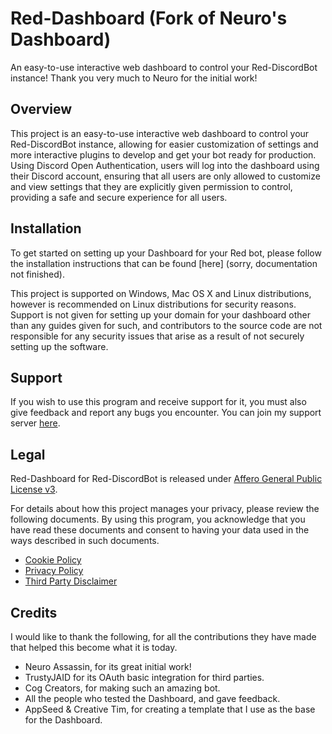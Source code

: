 # Red-Dashboard (Fork of Neuro's Dashboard)
An easy-to-use interactive web dashboard to control your Red-DiscordBot instance! Thank you very much to Neuro for the initial work!

## Overview
This project is an easy-to-use interactive web dashboard to control your Red-DiscordBot instance, allowing for easier customization of settings and more interactive plugins to develop and get your bot ready for production. Using Discord Open Authentication, users will log into the dashboard using their Discord account, ensuring that all users are only allowed to customize and view settings that they are explicitly given permission to control, providing a safe and secure experience for all users.

## Installation
To get started on setting up your Dashboard for your Red bot, please follow the installation instructions that can be found [here] (sorry, documentation not finished).

This project is supported on Windows, Mac OS X and Linux distributions, however is recommended on Linux distributions for security reasons.  Support is not given for setting up your domain for your dashboard other than any guides given for such, and contributors to the source code are not responsible for any security issues that arise as a result of not securely setting up the software.

## Support
If you wish to use this program and receive support for it, you must also give feedback and report any bugs you encounter.  You can join my support server [here](https://discord.gg/vQZTdB9).

## Legal
Red-Dashboard for Red-DiscordBot is released under [Affero General Public License v3](https://github.com/AAA3A-AAA3A/Red-Dashboard/blob/main/LICENSE).

For details about how this project manages your privacy, please review the following documents. By using this program, you acknowledge that you have read these documents and consent to having your data used in the ways described in such documents.
- [Cookie Policy](https://github.com/Cog-Creators/Red-Dashboard/blob/master/documents/Cookie%20Policy.md)
- [Privacy Policy](https://github.com/Cog-Creators/Red-Dashboard/blob/master/documents/Privacy%20Policy.md)
- [Third Party Disclaimer](https://github.com/Cog-Creators/Red-Dashboard/blob/master/documents/Third%20Party%20Disclaimer.md)

## Credits
I would like to thank the following, for all the contributions they have made that helped this become what it is today.
* Neuro Assassin, for its great initial work!
* TrustyJAID for its OAuth basic integration for third parties.
* Cog Creators, for making such an amazing bot.
* All the people who tested the Dashboard, and gave feedback.
* AppSeed & Creative Tim, for creating a template that I use as the base for the Dashboard.